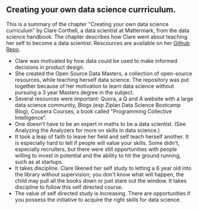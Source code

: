 ## Creating your own data science currriculum.

This is a summary of the chapter "Creating your own data science curriculum" by Clare Corthell, a data scientist at Mattermark, from the data science handbook. The chapter describes how Clare went about teaching her self to become a data scientist. Rescources are available on her [Github Repo](https://github.com/datasciencemasters).

* Clare was motivated by how data could be used to make informed decisions in product design.
* She created the Open Source Data Masters, a collection of open-source resources, while teaching herself data science. The repository was put together because of her motivation to learn data science without pursuing a 3 year Masters degree in the subject.
* Several resources were important: Quora, a Q and A website with a large data science community, Blogs (esp Ziplan Data Science Bootcamp Blog), Cousera Courses, a book called "Programming Collective Intelligence".
* One doesn't have to be an expert in maths to be a data scientist. (See Analyzing the Analyzers for more on skills in data science.)
* It took a leap of faith to leave her field and self teach herself another. It is especially hard to tell if people will value your skills. Some didn't, especially recruiters, but there were still opportunities with people willing to invest in potential and the ability to hit the ground running, such as at startups.
* It takes discipline. Clare likened her self study to letting a 6 year old into the library without supervision; you don't know what will happen, the child may pull all the books down or just stare out the window. It takes discipline to follow this self directed course.
* The value of self directed study is increasing. There are opportunities if you possess the initiative to acquire the right skills for data science.

